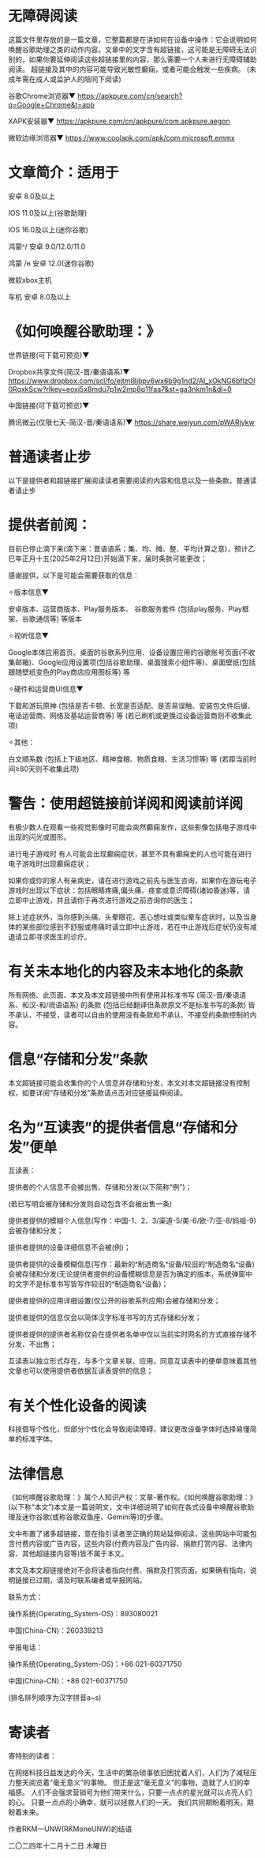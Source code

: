 # 无障碍阅读

这篇文件里存放的是一篇文章，它整篇都是在讲如何在设备中操作：它会说明如何唤醒谷歌助理之类的动作内容。文章中的文字含有超链接，这可能是无障碍无法识别的，如果你要延伸阅读这些超链接里的内容，那么需要一个人来进行无障碍辅助阅读。
超链接及其中的内容可能导致光敏性癫痫，或者可能会触发一些疾病。
(未成年需在成人或监护人的陪同下阅读)


谷歌Chrome浏览器▼
https://apkpure.com/cn/search?q=Google+Chrome&t=app


XAPK安装器▼ 
https://apkpure.com/cn/apkpure/com.apkpure.aegon


微软边缘浏览器▼
https://www.coolapk.com/apk/com.microsoft.emmx

# 文章简介：适用于

安卓 8.0及以上

IOS 11.0及以上(谷歌助理)

IOS 16.0及以上(迷你谷歌)

鸿蒙ᴬ/  安卓 9.0/12.0/11.0

鸿蒙 /ʜ 安卓 12.0(迷你谷歌)

微软xbox主机

车机 安卓 8.0及以上
 
# 《如何唤醒谷歌助理：》

世界链接(可下载可预览)▼ 

Dropbox共享文件(简汉-晋/秦语语系)▼
https://www.dropbox.com/scl/fo/ejtml8jbpv6wx6b9g1nd2/AI_xOkNG6bflzOl0RqxkScw?rlkey=eoxj5x8mdu7p1w2mp8q11faa7&st=ga3nkm1n&dl=0

中国链接(可下载可预览)▼ 

腾讯微云(仅限七天-简汉-晋/秦语语系)▼ 
https://share.weiyun.com/pWARjykw

# 普通读者止步

以下是提供者和超链接扩展阅读读者需要阅读的内容和信息以及一些条款，普通读者请止步


# 提供者前阅：

目前已停止滴下来(滴下来：晋语语系；集、均、摊、整、平均计算之意)，预计乙巳年正月十五(2025年2月12日)开始滴下来，届时条款可能更改；

感谢提供，以下是可能会需要获取的信息：

✧版本信息▼

安卓版本、运营商版本、Play服务版本、
谷歌服务套件
(包括play服务、Play框架、谷歌通信等)
等版本

✧视听信息▼

Google本体应用首页、桌面的谷歌系列应用、设备设置应用的谷歌账号页面(不收集邮箱)、Google应用设置项(包括谷歌助理、桌面搜索小组件等)、桌面壁纸(包括跟随壁纸变色的Play商店应用图标等)
等

✧硬件和运营商UI信息▼

下载和游玩原神
(包括是否卡顿、长宽是否适配、是否易误触、安装包文件后缀、电话运营商、网络及基站运营商等)
等
(若已刷机或更换过设备运营商则不收集此项)

✧其他：

白文顺系数
(包括上下级地区、精神食粮、物质食粮、生活习惯等)
等
(若距当前时间≥80天则不收集此项)

# 警告：使用超链接前详阅和阅读前详阅

有极少数人在观看一些视觉影像时可能会突然癫痫发作，这些影像包括电子游戏中出现的闪光或图形。

进行电子游戏时 有人可能会出现癫痫症状，甚至不具有癫痫史的人也可能在进行电子游戏时出现癫痫症状；

如果你或你的家人有亲病史，请在进行游戏之前先与医生咨询，如果你在游玩电子游戏时出现以下症状：包括眼睛疼痛,偏头痛、痉挛或意识障碍(诸如昏迷)等，请立即中止游戏，并且请你于再次进行游戏之前咨询你的医生；

除上述症状外，当你感到头痛、头晕眼花、恶心想吐或类似晕车症状时，以及当身体的某些部位感到不舒服或疼痛时请立即中止游戏，若在中止游戏后症状仍没有减退请立即寻求医生的诊疗。

# 有关未本地化的内容及未本地化的条款

所有网络、此页面、本文及本文超链接中所有使用非标准书写
(简汉-晋/秦语语系、和汉-和/琉语语系)
的条款
(包括已经翻译但条款原文不是标准书写的条款)
皆不承认、不接受，读者可以自由的使用没有条款和不承认、不接受的条款控制的内容。

# 信息“存储和分发”条款

本文超链接可能会收集你的个人信息并存储和分发，本文对本文超链接没有控制权，如要详阅“存储和分发”条款请点击对应链接延伸阅读。

# 名为“互读表”的提供者信息“存储和分发”便单

互读表：


提供者的个人信息不会被出售、存储和分发(以下简称“例”)；

(若已写明会被存储和分发则自动包含不会被出售一条)

提供者提供的模糊个人信息(写作：中国-1、2、3/渠道-5/美-6/欧-7/亚-8/妈祖-9)会被存储和分发；

提供者提供的设备详细信息不会被(例)；

提供者提供的设备模糊信息(写作：最新的ˣ制造商名ˣ设备/较旧的ˣ制造商名ˣ设备)会被存储和分发(无论提供者提供的设备模糊信息是否为确定的版本，系统弹窗中的文字不是标准书写皆写作较旧的ˣ制造商名ˣ设备)；

提供者提供的应用详细设置(仅公开的谷歌系列应用)会被存储和分发；

提供者提供的信息仅会以简体汉字标准书写的方式存储和分发；

提供者提供的提供者名称仅会在提供者名单中仅以当前实时网名的方式直接存储不分发、不出售；

互读表以独立形式存在，与多个文章关联、应用，同意互读表中的便单意味着其他文章也可以使用提供者依据互读表提供的信息；

# 有关个性化设备的阅读

科技倡导个性化，但部分个性化会导致阅读障碍，建议更改设备字体时选择易懂简单的标准字体。

# 法律信息 

《如何唤醒谷歌助理：》属个人知识产权：文章-著作权。《如何唤醒谷歌助理：》(以下称“本文”)本文是一篇说明文，文中详细说明了如何在各式设备中唤醒谷歌助理及迷你谷歌(或称谷歌双鱼座、Gemini等)的步骤。

文中布置了诸多超链接，意在指引读者至正确的网站延伸阅读，这些网站中可能包含付费内容或广告内容，这些内容(付费内容及广告内容、捐款打赏内容、法律内容、其他超链接内容等)皆不属于本文。

本文及本文超链接绝对不会将读者指向付费、捐款及打赏页面。如果确有指向，说明链接已过期，请及时联系编者或举报网站。





联系方式：


操作系统(Operating_System-OS)：893080021


中国(China-CN)：260339213





举报电话：


操作系统(Operating_System-OS)：+86 021-60371750


中国(China-CN)：+86 021-60371750





(排名排列顺序为汉字拼音a~s)

# 寄读者

寄特别的读者：


在网络科技日益发达的今天，生活中的繁杂琐事依旧困扰着人们，人们为了减轻压力整天阅览着“毫无意义”的事物。
但正是这“毫无意义”的事物，造就了人们的幸福感。
人们不会强求营销号为他们带来什么，只要一点点的星光就可以点亮人们的心。
只要一点点的小确幸，就可以拯救人们的一天。
我们共同期盼着明天，期盼着未来。



作者RKM一UNW(RKMoneUNW)的结语



二〇二四年十二月十二日   木曜日




